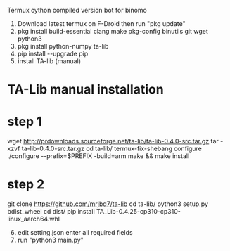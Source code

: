 Termux cython compiled version bot for binomo

1. Download latest termux on F-Droid then run "pkg update"
2. pkg install build-essential clang make pkg-config binutils git wget python3
3. pkg install python-numpy ta-lib
4. pip install --upgrade pip
5. install TA-lib (manual)

# TA-Lib manual installation

# step 1
wget http://prdownloads.sourceforge.net/ta-lib/ta-lib-0.4.0-src.tar.gz
tar -xzvf ta-lib-0.4.0-src.tar.gz
cd ta-lib/
termux-fix-shebang configure
./configure --prefix=$PREFIX -build=arm
make && make install

# step 2
git clone https://github.com/mrjbq7/ta-lib
cd ta-lib/
python3 setup.py bdist_wheel
cd dist/
pip install TA_Lib-0.4.25-cp310-cp310-linux_aarch64.whl

6. edit setting.json enter all required fields
7. run "python3 main.py"
